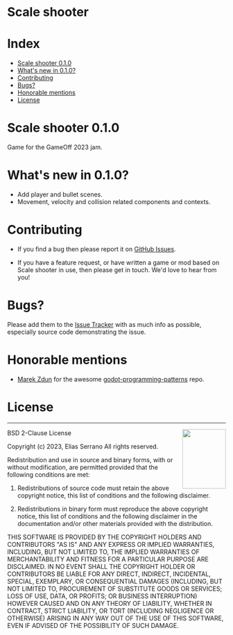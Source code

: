<!-- omit in toc -->
# Scale shooter

<!-- omit in toc -->
# Index

- [Scale shooter 0.1.0](#scale-shooter-010)
- [What's new in 0.1.0?](#whats-new-in-010)
- [Contributing](#contributing)
- [Bugs?](#bugs)
- [Honorable mentions](#honorable-mentions)
- [License](#license)

# Scale shooter 0.1.0

Game for the GameOff 2023 jam.

# What's new in 0.1.0?

- Add player and bullet scenes.
- Movement, velocity and collision related components and contexts.

# Contributing

- If you find a bug then please report it on [GitHub Issues][issues].

- If you have a feature request, or have written a game or mod based on Scale shooter in use, then please get in touch. We'd love to hear from you!

# Bugs?

Please add them to the [Issue Tracker][issues] with as much info as possible, especially source code demonstrating the issue.

# Honorable mentions

- [Marek Zdun](https://github.com/MarekZdun) for the awesome [godot-programming-patterns](https://github.com/MarekZdun/godot-programming-patterns) repo.

# License
-----------------------------------------------------------------------

<a href="http://opensource.org/licenses/BSD-2-Clause" target="_blank">
<img align="right" width="100" height="137"
 src="https://opensource.org/wp-content/themes/osi/assets/img/osi-badge-light.svg">
</a>

  BSD 2-Clause License

  Copyright (c) 2023, Elias Serrano
  All rights reserved.

  Redistribution and use in source and binary forms, with or without
  modification, are permitted provided that the following conditions are met:

  1. Redistributions of source code must retain the above copyright notice, this
    list of conditions and the following disclaimer.

  2. Redistributions in binary form must reproduce the above copyright notice,
    this list of conditions and the following disclaimer in the documentation
    and/or other materials provided with the distribution.

  THIS SOFTWARE IS PROVIDED BY THE COPYRIGHT HOLDERS AND CONTRIBUTORS "AS IS"
  AND ANY EXPRESS OR IMPLIED WARRANTIES, INCLUDING, BUT NOT LIMITED TO, THE
  IMPLIED WARRANTIES OF MERCHANTABILITY AND FITNESS FOR A PARTICULAR PURPOSE ARE
  DISCLAIMED. IN NO EVENT SHALL THE COPYRIGHT HOLDER OR CONTRIBUTORS BE LIABLE
  FOR ANY DIRECT, INDIRECT, INCIDENTAL, SPECIAL, EXEMPLARY, OR CONSEQUENTIAL
  DAMAGES (INCLUDING, BUT NOT LIMITED TO, PROCUREMENT OF SUBSTITUTE GOODS OR
  SERVICES; LOSS OF USE, DATA, OR PROFITS; OR BUSINESS INTERRUPTION) HOWEVER
  CAUSED AND ON ANY THEORY OF LIABILITY, WHETHER IN CONTRACT, STRICT LIABILITY,
  OR TORT (INCLUDING NEGLIGENCE OR OTHERWISE) ARISING IN ANY WAY OUT OF THE USE
  OF THIS SOFTWARE, EVEN IF ADVISED OF THE POSSIBILITY OF SUCH DAMAGE.

[issues]: https://github.com/feserr/scale-shooter/issues
